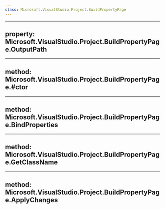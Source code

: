 ```yaml
---
class: Microsoft.VisualStudio.Project.BuildPropertyPage
---
```


---
property: Microsoft.VisualStudio.Project.BuildPropertyPage.OutputPath
---

---
method: Microsoft.VisualStudio.Project.BuildPropertyPage.#ctor
---

---
method: Microsoft.VisualStudio.Project.BuildPropertyPage.BindProperties
---

---
method: Microsoft.VisualStudio.Project.BuildPropertyPage.GetClassName
---

---
method: Microsoft.VisualStudio.Project.BuildPropertyPage.ApplyChanges
---

